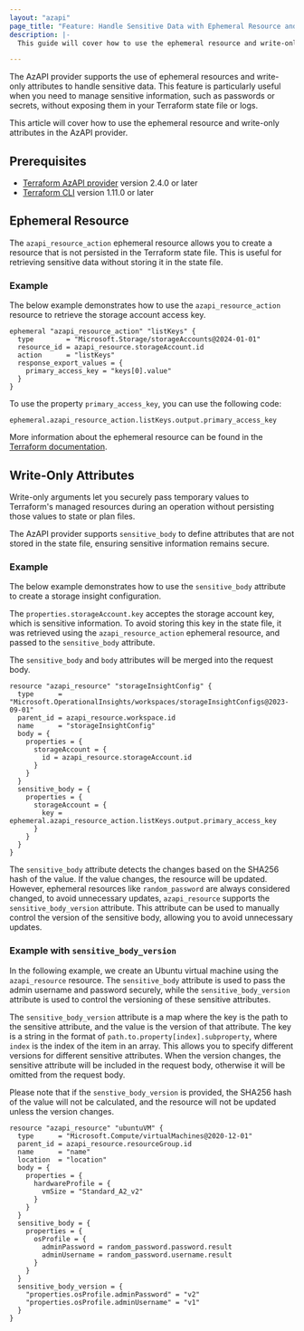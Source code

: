 ```yaml
---
layout: "azapi"
page_title: "Feature: Handle Sensitive Data with Ephemeral Resource and Write-Only Attributes"
description: |-
  This guide will cover how to use the ephemeral resource and write-only attributes to handle sensitive data in the AzAPI provider.

---
```


The AzAPI provider supports the use of ephemeral resources and write-only attributes to handle sensitive data. This feature is particularly useful when you need to manage sensitive information, such as passwords or secrets, without exposing them in your Terraform state file or logs.

This article will cover how to use the ephemeral resource and write-only attributes in the AzAPI provider.

## Prerequisites

- [Terraform AzAPI provider](https://registry.terraform.io/providers/azure/azapi) version 2.4.0 or later
- [Terraform CLI](https://www.terraform.io/downloads.html) version 1.11.0 or later

## Ephemeral Resource

The `azapi_resource_action` ephemeral resource allows you to create a resource that is not persisted in the Terraform state file. This is useful for retrieving sensitive data without storing it in the state file.

### Example

The below example demonstrates how to use the `azapi_resource_action` resource to retrieve the storage account access key.

```hcl
ephemeral "azapi_resource_action" "listKeys" {
  type        = "Microsoft.Storage/storageAccounts@2024-01-01"
  resource_id = azapi_resource.storageAccount.id
  action      = "listKeys"
  response_export_values = {
    primary_access_key = "keys[0].value"
  }
}
```

To use the property `primary_access_key`, you can use the following code:

```
ephemeral.azapi_resource_action.listKeys.output.primary_access_key
```

More information about the ephemeral resource can be found in the [Terraform documentation](https://developer.hashicorp.com/terraform/language/resources/ephemeral).

## Write-Only Attributes

Write-only arguments let you securely pass temporary values to Terraform's managed resources during an operation without persisting those values to state or plan files.

The AzAPI provider supports `sensitive_body` to define attributes that are not stored in the state file, ensuring sensitive information remains secure.

### Example

The below example demonstrates how to use the `sensitive_body` attribute to create a storage insight configuration.

The `properties.storageAccount.key` acceptes the storage account key, which is sensitive information. To avoid storing this key in the state file, it was retrieved using the `azapi_resource_action` ephemeral resource, and passed to the `sensitive_body` attribute.

The `sensitive_body` and `body` attributes will be merged into the request body.


```hcl
resource "azapi_resource" "storageInsightConfig" {
  type      = "Microsoft.OperationalInsights/workspaces/storageInsightConfigs@2023-09-01"
  parent_id = azapi_resource.workspace.id
  name      = "storageInsightConfig"
  body = {
    properties = {
      storageAccount = {
        id = azapi_resource.storageAccount.id
      }
    }
  }
  sensitive_body = {
    properties = {
      storageAccount = {
        key = ephemeral.azapi_resource_action.listKeys.output.primary_access_key
      }
    }
  }
}
```

The `sensitive_body` attribute detects the changes based on the SHA256 hash of the value. If the value changes, the resource will be updated. However, ephemeral resources like `random_password` are always considered changed, to avoid unnecessary updates, `azapi_resource` supports the `sensitive_body_version` attribute. This attribute can be used to manually control the version of the sensitive body, allowing you to avoid unnecessary updates.

### Example with `sensitive_body_version`

In the following example, we create an Ubuntu virtual machine using the `azapi_resource` resource. The `sensitive_body` attribute is used to pass the admin username and password securely, while the `sensitive_body_version` attribute is used to control the versioning of these sensitive attributes.

The `sensitive_body_version` attribute is a map where the key is the path to the sensitive attribute, and the value is the version of that attribute. The key is a string in the format of `path.to.property[index].subproperty`, where `index` is the index of the item in an array. This allows you to specify different versions for different sensitive attributes. When the version changes, the sensitive attribute will be included in the request body, otherwise it will be omitted from the request body. 

Please note that if the `senstive_body_version` is provided, the SHA256 hash of the value will not be calculated, and the resource will not be updated unless the version changes.

```hcl
resource "azapi_resource" "ubuntuVM" {
  type      = "Microsoft.Compute/virtualMachines@2020-12-01"
  parent_id = azapi_resource.resourceGroup.id
  name      = "name"
  location  = "location"
  body = {
    properties = {
      hardwareProfile = {
        vmSize = "Standard_A2_v2"
      }
    }
  }
  sensitive_body = {
    properties = {
      osProfile = {
        adminPassword = random_password.password.result
        adminUsername = random_password.username.result
      }
    }
  }
  sensitive_body_version = {
    "properties.osProfile.adminPassword" = "v2"
    "properties.osProfile.adminUsername" = "v1"
  }
}
```
